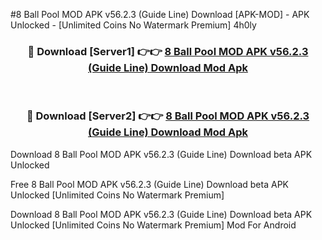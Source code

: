 #8 Ball Pool MOD APK v56.2.3 (Guide Line) Download [APK-MOD] - APK Unlocked - [Unlimited Coins No Watermark Premium] 4h0ly



<div align="center">

<h3>🔴 Download [Server1] 👉👉 <a href="https://momento.my/?title=8_Ball_Pool_MOD_APK_v56.2.3_(Guide_Line)_Download">8 Ball Pool MOD APK v56.2.3 (Guide Line) Download Mod Apk</a></h3><br>

<h3>🔴 Download [Server2] 👉👉 <a href="https://momento.my/?title=8_Ball_Pool_MOD_APK_v56.2.3_(Guide_Line)_Download">8 Ball Pool MOD APK v56.2.3 (Guide Line) Download Mod Apk</a></h3>
</div>



Download 8 Ball Pool MOD APK v56.2.3 (Guide Line) Download beta APK Unlocked

Free 8 Ball Pool MOD APK v56.2.3 (Guide Line) Download beta APK Unlocked [Unlimited Coins No Watermark Premium]

Download 8 Ball Pool MOD APK v56.2.3 (Guide Line) Download beta APK Unlocked [Unlimited Coins No Watermark Premium] Mod For Android
